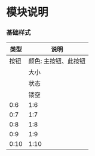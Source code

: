 # 模块说明

### 基础样式

| 类型 | 说明 |
| -- | -- |
| 按钮 | 颜色: 主按钮、此按钮 |
|      | 大小 |
|      | 状态 |
|      | 镂空 |
| 0:6 | 1:6 |
| 0:7 | 1:7 |
| 0:8 | 1:8 |
| 0:9 | 1:9 |
| 0:10 | 1:10 |

